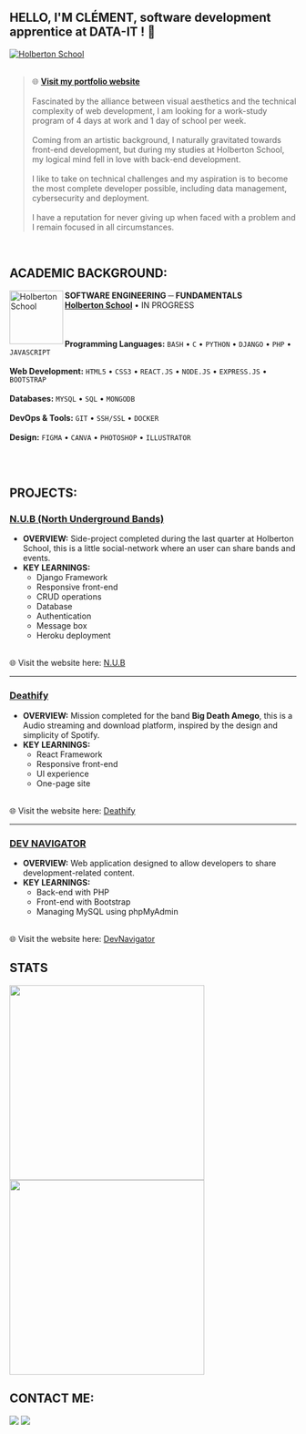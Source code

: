 ## HELLO, I'M CLÉMENT, software development apprentice at DATA-IT ! 👋

[<img align="center" alt="Holberton School" src="https://media.licdn.com/dms/image/v2/C4D1BAQGKT8tZJMm9Qg/company-background_10000/company-background_10000/0/1637833340856/data_it_cover?e=1736002800&v=beta&t=wwA2YBfgm3oTALqc2IyM9ymQ9UmHHnNQROQ_oR5BHyU"/>](https://www.linkedin.com/in/cl%C3%A9ment-defer-21a2262a7/) 
<br><br>
> 🌐 [**Visit my portfolio website**](https://clementdefer.netlify.app/)
<br><br>
Fascinated by the alliance between visual aesthetics and the technical complexity of web development, I am looking for a work-study program of 4 days at work and 1 day of school per week.<br><br>
Coming from an artistic background, I naturally gravitated towards front-end development, but during my studies at Holberton School, my logical mind fell in love with back-end development.<br><br>
I like to take on technical challenges and my aspiration is to become the most complete developer possible, including data management, cybersecurity and deployment.<br><br>
I have a reputation for never giving up when faced with a problem and I remain focused in all circumstances.
<br>

## ACADEMIC BACKGROUND:
[<img align="left" height="94px" width="94px" alt="Holberton School" src="https://blog.holbertonschool.com/wp-content/uploads/2019/04/instagram_feed180.jpg"/>](https://www.holbertonschool.fr/)
**SOFTWARE ENGINEERING ─ FUNDAMENTALS** \
[**Holberton School**](https://www.holbertonschool.fr/) • IN PROGRESS \
<br><br><br>
**Programming Languages:** `BASH` • `C` • `PYTHON` • `DJANGO` • `PHP` •  `JAVASCRIPT` <br><br>
**Web Development:** `HTML5` • `CSS3` • `REACT.JS` • `NODE.JS` • `EXPRESS.JS` • `BOOTSTRAP` <br><br>
**Databases:** `MYSQL` • `SQL` • `MONGODB` <br><br>
**DevOps & Tools:** `GIT` • `SSH/SSL` •  `DOCKER` <br><br>
**Design:** `FIGMA` • `CANVA` • `PHOTOSHOP` • `ILLUSTRATOR` <br><br>

<br clear="left"/>

## PROJECTS:

### [N.U.B (North Underground Bands)](https://github.com/CLMNTDFR/N.U.B)

- **OVERVIEW:** 
Side-project completed during the last quarter at Holberton School, this is a little social-network where an user can share bands and events. 
- **KEY LEARNINGS:** 
  - Django Framework
  - Responsive front-end
  - CRUD operations
  - Database
  - Authentication
  - Message box
  - Heroku deployment
<br>
🌐 Visit the website here: <a href="https://nub-3d9824fd9adf.herokuapp.com/" target="_blank">N.U.B</a>

<hr>

### [Deathify](https://github.com/CLMNTDFR/Deathify)

- **OVERVIEW:** 
Mission completed for the band **Big Death Amego**, this is a Audio streaming and download platform, inspired by the design and simplicity of Spotify. 
- **KEY LEARNINGS:** 
  - React Framework
  - Responsive front-end
  - UI experience
  - One-page site
<br>
🌐 Visit the website here: <a href="https://deathify.netlify.app/" target="_blank">Deathify</a>

<hr>

### [DEV NAVIGATOR](https://github.com/CLMNTDFR/DevNavigator)

- **OVERVIEW:** 
Web application designed to allow developers to share development-related content. 
- **KEY LEARNINGS:** 
  - Back-end with PHP
  - Front-end with Bootstrap
  - Managing MySQL using phpMyAdmin
<br>
🌐 Visit the website here: <a href="http://devnavigator.kesug.com/" target="_blank">DevNavigator</a>

## STATS
  <img width="342" src="https://github-readme-stats.vercel.app/api?username=CLMNTDFR&show_icons=true&theme=prussian&rank_icon=github">
  <img width="342" src="https://github-readme-stats.vercel.app/api/top-langs/?username=CLMNTDFR&size_weight=0.5&count_weight=0.5&layout=compact&theme=prussian">
  <br>

## CONTACT ME:
<div>
<a href = "mailto: deferclement59@gmail.com"><img loading="lazy" src="https://img.shields.io/badge/Gmail-D14836?style=for-the-badge&logo=gmail&logoColor=white" target="_blank"></a>
<a href="https://www.linkedin.com/in/clément-defer-21a2262a7/" target="_blank"><img loading="lazy" src="https://img.shields.io/badge/-LinkedIn-%230077B5?style=for-the-badge&logo=linkedin&logoColor=white" target="_blank"></a>   
</div>

<br>

